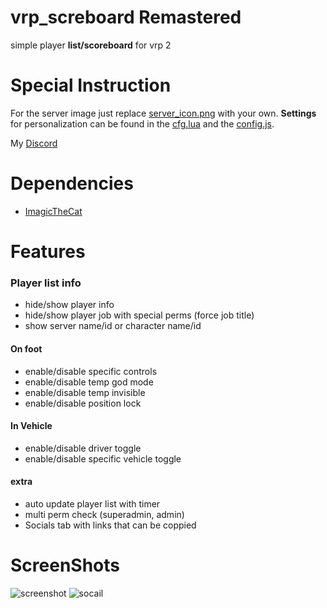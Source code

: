 # vrp_screboard Remastered

simple player **list/scoreboard** for vrp 2

# Special Instruction
For the server image just replace [server_icon.png](https://github.com/Boss-Man-Dev/vrp_scoreboard/blob/main/cfg/html/assets/server_icon.png) with your own. **Settings** for personalization can be found in the [cfg.lua](https://github.com/Boss-Man-Dev/vrp_scoreboard/blob/main/cfg/cfg.lua) and the [config.js](https://github.com/Boss-Man-Dev/vrp_scoreboard/blob/main/cfg/html/js/config.js).

My [Discord](http://discord.gg/BSeFZFxsbb/)

# Dependencies

* [ImagicTheCat](https://github.com/ImagicTheCat/vRP)

# Features

### Player list info
* hide/show player info
* hide/show player job with special perms (force job title)
* show server name/id or character name/id

#### On foot
* enable/disable specific controls
* enable/disable temp god mode
* enable/disable temp invisible
* enable/disable position lock

#### In Vehicle
* enable/disable driver toggle
* enable/disable specific vehicle toggle 

#### extra
* auto update player list with timer
* multi perm check (superadmin, admin)
* Socials tab with links that can be coppied


# ScreenShots
![screenshot](https://user-images.githubusercontent.com/54071671/138775212-c110fe3d-73d3-403d-9630-7848f8999d24.png)
![socail](https://user-images.githubusercontent.com/54071671/138778587-d4201a06-68f1-4efb-971d-279217f68990.png)
